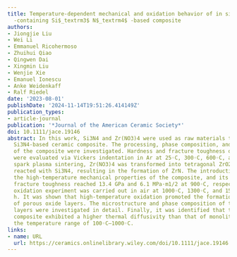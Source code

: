 ```yaml
---
title: Temperature‐dependent mechanical and oxidation behavior of in situ formed ZrN/ZrO$_textrm2$
  ‐containing Si$_textrm3$ N$_textrm4$ ‐based composite
authors:
- Jiongjie Liu
- Wei Li
- Emmanuel Ricohermoso
- Zhuihui Qiao
- Qingwen Dai
- Xingmin Liu
- Wenjie Xie
- Emanuel Ionescu
- Anke Weidenkaff
- Ralf Riedel
date: '2023-08-01'
publishDate: '2024-11-14T19:51:26.414149Z'
publication_types:
- article-journal
publication: '*Journal of the American Ceramic Society*'
doi: 10.1111/jace.19146
abstract: In this work, Si3N4 and Zr(NO3)4 were used as raw materials to prepare ZrN/ZrO2-containing
  Si3N4-based ceramic composite. The processing, phase composition, and microstructure
  of the composite were investigated. Hardness and fracture toughness of the ceramics
  were evaluated via Vickers indentation in Ar at 25◦C, 300◦C, 600◦C, and 900◦C. During
  spark plasma sintering, Zr(NO3)4 was transformed into tetragonal ZrO2, which further
  reacted with Si3N4, resulting in the formation of ZrN. The introduction of ZrN enhanced
  the high-temperature mechanical properties of the composite, and its hardness and
  fracture toughness reached 13.4 GPa and 6.1 MPa⋅m1/2 at 900◦C, respectively. The
  oxidation experiment was carried out in air at 1000◦C, 1300◦C, and 1500◦C for 5
  h. It was shown that high-temperature oxidation promoted the formation and growth
  of porous oxide layers. The microstructure and phase composition of the formed oxide
  layers were investigated in detail. Finally, it was identified that the obtained
  composite exhibited a higher thermal diffusivity than that of monolithic Si3N4 in
  the temperature range of 100◦C–1000◦C.
links:
- name: URL
  url: https://ceramics.onlinelibrary.wiley.com/doi/10.1111/jace.19146
---
```

